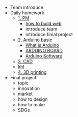 <!-- 侧边栏 docs/_sidebar.md -->
- Team introduce
- Daily homework
  - [1. PM]()
    - [how to build web](https://www.nexmaker.com/doc/1projectmanage/webmethod.html)
    - introduce team
    - introduce finial project
  - [2. Arduino basic](https://www.arduino.cc/)
    - [ What is Arduino ](https://www.arduino.cc/en/Guide/Introduction/)
    - [ ARDUINO BOARD]()
    - [ Arduino Software]()
  - [3. CAD]()
   - [khl](Cad/IntroductionofCad.md)
  - [4. 3D printing]()
- Final project
  - topic
  - innovation
  - market
  - how to design 
  - how to make
  - SDGs